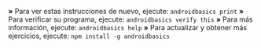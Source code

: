  __»__ Para ver estas instrucciones de nuevo, ejecute: `androidbasics print`
 __»__ Para verificar su programa, ejecute: `androidbasics verify this`
 __»__ Para más información, ejecute: `androidbasics help`
 __»__ Para actualizar y obtener más ejercicios, ejecute: `npm install -g androidbasics`